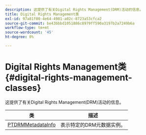 ```yaml
---
description: 这提供了有关Digital Rights Management(DRM)活动的信息。
title: Digital Rights Management类
exl-id: 97a81f00-4e64-4981-a02c-8723a53cfca2
source-git-commit: be43bbbd1051886c8979ff590a3197b2a7249b6a
workflow-type: tm+mt
source-wordcount: '45'
ht-degree: 0%

---
```


# Digital Rights Management类 {#digital-rights-management-classes}

这提供了有关Digital Rights Management(DRM)活动的信息。

| **类** | **描述** |
|---|---|
| [PTDRMMetadataInfo](https://help.adobe.com/en_US/primetime/api/psdk/appledoc/Classes/PTDRMMetadataInfo.html) | 表示特定的DRM元数据实例。 |
